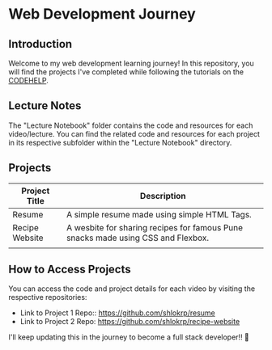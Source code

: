 # Web Development Journey

## Introduction 

Welcome to my web development learning journey! In this repository, you will find the projects I've completed while following the tutorials on the [CODEHELP](https://www.youtube.com/@codehelp).

## Lecture Notes

The "Lecture Notebook" folder contains the code and resources for each video/lecture. You can find the related code and resources for each project in its respective subfolder within the "Lecture Notebook" directory.



## Projects

| Project Title                      | Description                                                                       |
| ---------------------------------- | --------------------------------------------------------------------------------- |
|  Resume                            | A simple resume made using simple HTML Tags.                                      |
|  Recipe Website                    | A wesbite for sharing recipes for famous Pune snacks made using CSS and Flexbox.  |
|                                    |                                                                                   |
 

## How to Access Projects

You can access the code and project details for each video by visiting the respective repositories:

- Link to Project 1 Repo:: https://github.com/shlokrp/resume
- Link to Project 2 Repo: https://github.com/shlokrp/recipe-website


I'll keep updating this in the journey to become a full stack developer!! 🦄




